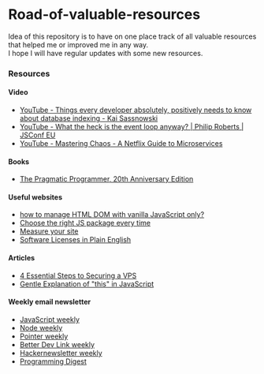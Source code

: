 # Road-of-valuable-resources

Idea of this repository is to have on one place track of all valuable resources that helped me or improved me in any way. <br> I hope I will have regular updates with some new resources.

### Resources 

#### Video
* [YouTube - Things every developer absolutely, positively needs to know about database indexing - Kai Sassnowski
](https://youtu.be/HubezKbFL7E)
* [YouTube - What the heck is the event loop anyway? | Philip Roberts | JSConf EU
](https://youtu.be/8aGhZQkoFbQ)
* [YouTube - Mastering Chaos - A Netflix Guide to Microservices
](https://youtu.be/CZ3wIuvmHeM)

#### Books
* [The Pragmatic Programmer, 20th Anniversary Edition
](https://pragprog.com/titles/tpp20/the-pragmatic-programmer-20th-anniversary-edition/)


#### Useful websites
* [how to manage HTML DOM
with vanilla JavaScript only?](https://htmldom.dev/)
* [Choose the right JS package every time
](https://openbase.io/)
* [Measure your site](https://web.dev/measure/)
* [Software Licenses in Plain English](https://tldrlegal.com/)

#### Articles
* [4 Essential Steps to Securing a VPS
](https://maximorlov.com/4-essential-steps-to-securing-a-vps/)
* [Gentle Explanation of "this" in JavaScript
](https://dmitripavlutin.com/gentle-explanation-of-this-in-javascript/)

#### Weekly email newsletter

* [JavaScript weekly](https://javascriptweekly.com/)
* [Node weekly](https://nodeweekly.com/)
* [Pointer weekly](http://www.pointer.io/)
* [Better Dev Link weekly](https://betterdev.link/)
* [Hackernewsletter weekly](https://hackernewsletter.com/)
* [Programming Digest](https://programmingdigest.net/)
